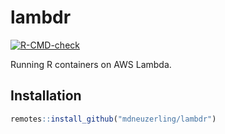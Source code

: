 # lambdr

<!-- badges: start -->
[![R-CMD-check](https://github.com/mdneuzerling/lambdr/workflows/R-CMD-check/badge.svg)](https://github.com/mdneuzerling/lambdr/actions)
<!-- badges: end -->

Running R containers on AWS Lambda.

## Installation

``` r
remotes::install_github("mdneuzerling/lambdr")
```
